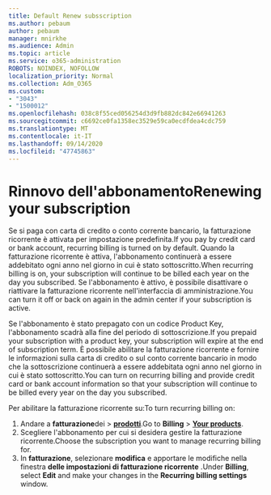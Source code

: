 ```yaml
---
title: Default Renew subsscription
ms.author: pebaum
author: pebaum
manager: mnirkhe
ms.audience: Admin
ms.topic: article
ms.service: o365-administration
ROBOTS: NOINDEX, NOFOLLOW
localization_priority: Normal
ms.collection: Adm_O365
ms.custom:
- "3043"
- "1500012"
ms.openlocfilehash: 038c8f55ced056254d3d9fb882dc842e66941263
ms.sourcegitcommit: c6692ce0fa1358ec3529e59ca0ecdfdea4cdc759
ms.translationtype: MT
ms.contentlocale: it-IT
ms.lasthandoff: 09/14/2020
ms.locfileid: "47745863"
---
```

# <a name="renewing-your-subscription"></a><span data-ttu-id="2386f-102">Rinnovo dell'abbonamento</span><span class="sxs-lookup"><span data-stu-id="2386f-102">Renewing your subscription</span></span>

<span data-ttu-id="2386f-103">Se si paga con carta di credito o conto corrente bancario, la fatturazione ricorrente è attivata per impostazione predefinita.</span><span class="sxs-lookup"><span data-stu-id="2386f-103">If you pay by credit card or bank account, recurring billing is turned on by default.</span></span> <span data-ttu-id="2386f-104">Quando la fatturazione ricorrente è attiva, l'abbonamento continuerà a essere addebitato ogni anno nel giorno in cui è stato sottoscritto.</span><span class="sxs-lookup"><span data-stu-id="2386f-104">When recurring billing is on, your subscription will continue to be billed each year on the day you subscribed.</span></span> <span data-ttu-id="2386f-105">Se l'abbonamento è attivo, è possibile disattivare o riattivare la fatturazione ricorrente nell'interfaccia di amministrazione.</span><span class="sxs-lookup"><span data-stu-id="2386f-105">You can turn it off or back on again in the admin center if your subscription is active.</span></span>

<span data-ttu-id="2386f-106">Se l'abbonamento è stato prepagato con un codice Product Key, l'abbonamento scadrà alla fine del periodo di sottoscrizione.</span><span class="sxs-lookup"><span data-stu-id="2386f-106">If you prepaid your subscription with a product key, your subscription will expire at the end of subscription term.</span></span> <span data-ttu-id="2386f-107">È possibile abilitare la fatturazione ricorrente e fornire le informazioni sulla carta di credito o sul conto corrente bancario in modo che la sottoscrizione continuerà a essere addebitata ogni anno nel giorno in cui è stato sottoscritto.</span><span class="sxs-lookup"><span data-stu-id="2386f-107">You can turn on recurring billing and provide credit card or bank account information so that your subscription will continue to be billed every year on the day you subscribed.</span></span>

<span data-ttu-id="2386f-108">Per abilitare la fatturazione ricorrente su:</span><span class="sxs-lookup"><span data-stu-id="2386f-108">To turn recurring billing on:</span></span> 

1. <span data-ttu-id="2386f-109">Andare a **fatturazione**dei  >  **[prodotti](https://go.microsoft.com/fwlink/p/?linkid=842054)**.</span><span class="sxs-lookup"><span data-stu-id="2386f-109">Go to **Billing** > **[Your products](https://go.microsoft.com/fwlink/p/?linkid=842054)**.</span></span>
2. <span data-ttu-id="2386f-110">Scegliere l'abbonamento per cui si desidera gestire la fatturazione ricorrente.</span><span class="sxs-lookup"><span data-stu-id="2386f-110">Choose the subscription you want to manage recurring billing for.</span></span>
3. <span data-ttu-id="2386f-111">In **fatturazione**, selezionare **modifica** e apportare le modifiche nella finestra **delle impostazioni di fatturazione ricorrente** .</span><span class="sxs-lookup"><span data-stu-id="2386f-111">Under **Billing**, select **Edit** and make your changes in the **Recurring billing settings** window.</span></span> 